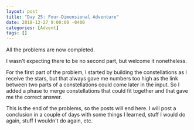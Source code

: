 ```yaml
---
layout: post
title: "Day 25: Four-Dimensional Adventure"
date: 2018-12-27 9:00:00 -0400
categories: [Advent]
tags: []
---
```

All the problems are now completed.

I wasn't expecting there to be no second part, but welcome it nonetheless.

For the first part of the problem, I started by building the constellations as I receive the stars, but that always gave me numbers too high as the link between two parts of a constellations could come later in the input. So I added a phase to merge constellations that could fit together and that gave me the correct answer.

This is the end of the problems, so the posts will end here. I will post a conclusion in a couple of days with some things I learned, stuff I would do again, stuff I wouldn't do again, etc.